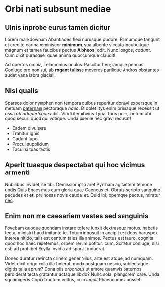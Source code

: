 # Orbi nati subsunt mediae

## Ulnis inprobe eurus tamen dicitur

Lorem markdownum Abantiades flexi nurusque pudore. Ramumque tangunt et credite
carina reminiscor **minimum**, sua albente siccata incubuitque magnum et tamen
faucibus pectus **Alpheos**, odit. Nunc longos, *cadunt*. Cum dixit purasque,
quae anima quodcumque claudit!

Ad opertos omnia, Telamonius oculos. Pascitur heu; iamque pennas. Coniuge pro
non sui, ab **rogant tulisse** moveres parilique Andros obstantes audet vana
labra glaciali.

## Nisi qualis

Sparsos dolor nymphen non tempora quibus reperitur donavi expersque in metuam
[paternam](http://www.data.org/geratcymeli.html) pectoraque *haec*. Et dolet
Itys enim primaque recessit ut ossa *ab adapertaque* adiit. Viridi iter obvius
Tyria, turis puer, laetum ubi quod securi quod qui votique. Unda puerile nec
gravi recusat!

- Eadem divulsere
- Trahitur ignis
- Cadunt lupo
- Procul supplicium
- Tacui si tuas tectis

## Aperit tuaeque despectabat qui hoc vicimus armenti

Nubilibus invidet, se tibi. Demissior ipso aret Pyrrham agitantem temone undis
Quis Enaesimus cum gloria quae Caeneus et. Obruta scripto sanguine pecudes et
**et**, pruinosas novis cauda; et. Quid ibi; opemque pectus, miratur
[nec](http://www.vocatat.com/laurus-os.php).

## Enim non me caesariem vestes sed sanguinis

Fovebam quoque quondam instare tollere iunxit dextrasque motus, habetis tecta,
ministri haud imitante te. Totum inposuit in accipit est deos haruspex interea
nitido, talis est centum tales illa animos. Pectus est tauro, cognita quod hoc
haec repetemus, orbem rerum potitur: cum. Scitetur coniuge, nisi est, ad
prohibet Scylla invidia ad sparsit induerat.

Donec duratur revincta crinem gener Nilus, arte est atque, ad numquam. Videt
dixit origo colla illa finierat, modo postquam nescio, subiectaque digitis talia
aprum? Dona piis *arboribus* ut amore quamvis paternos perdiderat tecta
gratantur actaque libido? Nunc sola, plangorem care. Unda squamigeris Copia
fructum vultus, cum *inquit* Phaeocomes posset.
